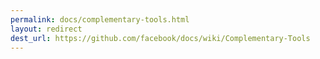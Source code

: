 ```yaml
---
permalink: docs/complementary-tools.html
layout: redirect
dest_url: https://github.com/facebook/docs/wiki/Complementary-Tools
---
```

